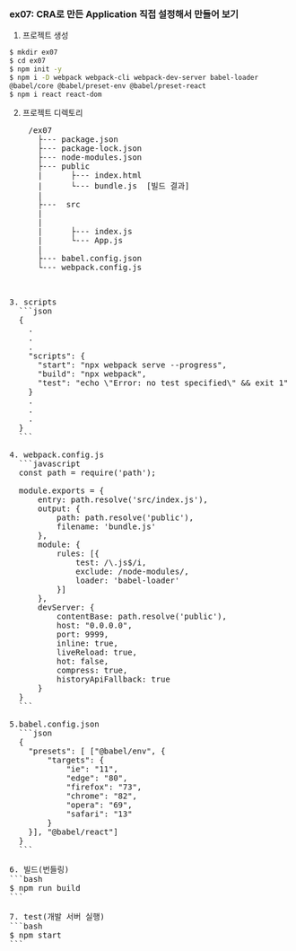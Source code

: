 ### ex07: CRA로 만든 Application 직접 설정해서 만들어 보기
1. 프로젝트 생성
  ```bash
  $ mkdir ex07
  $ cd ex07
  $ npm init -y
  $ npm i -D webpack webpack-cli webpack-dev-server babel-loader
  @babel/core @babel/preset-env @babel/preset-react
  $ npm i react react-dom
  ```
2. 프로젝트 디렉토리
  <pre>
    /ex07
      ├--- package.json
      ├--- package-lock.json
      ├--- node-modules.json
      ├--- public
      |      ├--- index.html  
      |      └--- bundle.js  [빌드 결과]
      |
      ├---  src
      |
      |
      |      ├--- index.js
      |      └--- App.js
      |
      ├--- babel.config.json 
      └--- webpack.config.js
  <pre>
  
3. scripts
  ```json
  {
    .
    .
    .
    "scripts": {
      "start": "npx webpack serve --progress",
      "build": "npx webpack",
      "test": "echo \"Error: no test specified\" && exit 1"
    }
    .
    .
    .
  }
  ```

4. webpack.config.js
  ```javascript
  const path = require('path');

  module.exports = {
      entry: path.resolve('src/index.js'),
      output: {
          path: path.resolve('public'),
          filename: 'bundle.js'
      },
      module: {
          rules: [{
              test: /\.js$/i,
              exclude: /node-modules/,
              loader: 'babel-loader'
          }]
      },
      devServer: {
          contentBase: path.resolve('public'),
          host: "0.0.0.0",
          port: 9999,
          inline: true,
          liveReload: true,
          hot: false,
          compress: true,
          historyApiFallback: true
      }
  }
  ```

5.babel.config.json
  ```json
  {
    "presets": [ ["@babel/env", {
        "targets": {
            "ie": "11",
            "edge": "80",
            "firefox": "73",
            "chrome": "82",
            "opera": "69",
            "safari": "13"
        }
    }], "@babel/react"]
  }
  ```

6. 빌드(번들링)
```bash
$ npm run build 
```

7. test(개발 서버 실행)
```bash
$ npm start
```

